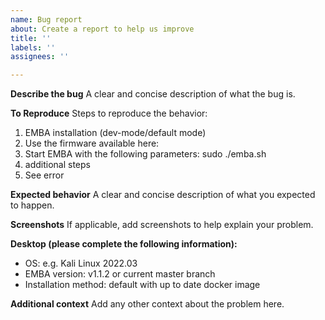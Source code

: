 ```yaml
---
name: Bug report
about: Create a report to help us improve
title: ''
labels: ''
assignees: ''

---
```


**Describe the bug**
A clear and concise description of what the bug is.

**To Reproduce**
Steps to reproduce the behavior:
1. EMBA installation (dev-mode/default mode)
2. Use the firmware available here: <Insert URL>
3. Start EMBA with the following parameters: sudo ./emba.sh <insert further parameters>
4. additional steps
5. See error

**Expected behavior**
A clear and concise description of what you expected to happen.

**Screenshots**
If applicable, add screenshots to help explain your problem.

**Desktop (please complete the following information):**
- OS: e.g. Kali Linux 2022.03
- EMBA version: v1.1.2 or current master branch
- Installation method: default with up to date docker image

**Additional context**
Add any other context about the problem here.
